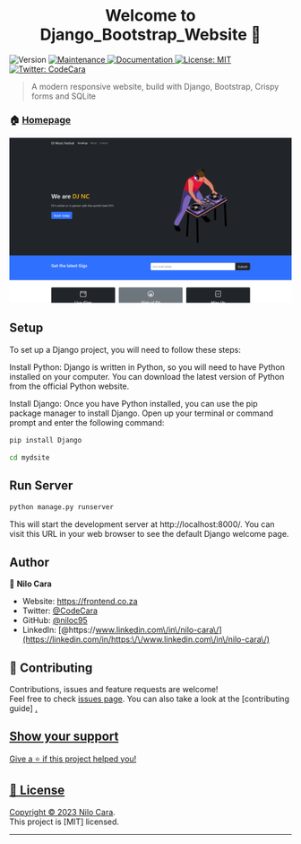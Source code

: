 <h1 align="center">Welcome to Django_Bootstrap_Website 👋</h1>
<p>
  <img alt="Version" src="https://img.shields.io/badge/version-1.0-blue.svg?cacheSeconds=2592000" />
  <a href="https://github.com/niloc95" target="_blank">
    <img alt="Maintenance" src="https://img.shields.io/badge/Maintained%3F-yes-green.svg" />
  </a>
  <a href="https://github.com/niloc95/" target="_blank">
    <img alt="Documentation" src="https://img.shields.io/badge/documentation-yes-brightgreen.svg" />
  </a>
  <a href="https://github.com/niloc95/" target="_blank">
    <img alt="License: MIT" src="https://img.shields.io/github/license/niloc95/Django_Bootstrap_Website" />
  </a>
  <a href="https://twitter.com/CodeCara" target="_blank">
    <img alt="Twitter: CodeCara" src="https://img.shields.io/twitter/follow/CodeCara.svg?style=social" />
  </a>
</p>

> A modern responsive website, build with Django, Bootstrap, Crispy forms and SQLite

### 🏠 [Homepage](https://github.com/niloc95/Django_Bootstrap_Website)
<img src="https://github.com/niloc95/Django_Bootstrap_Website/blob/main/frontpage.png">

## Setup


To set up a Django project, you will need to follow these steps:

Install Python: Django is written in Python, so you will need to have Python installed on your computer. You can download the latest version of Python from the official Python website.

Install Django: Once you have Python installed, you can use the pip package manager to install Django. Open up your terminal or command prompt and enter the following command:

```sh
pip install Django
```

```sh
cd mydsite
```
## Run Server
```sh
python manage.py runserver
```
This will start the development server at http://localhost:8000/. You can visit this URL in your web browser to see the default Django welcome page.

## Author

👤 **Nilo Cara**

<!-- ----------------------------------------------------------------------------
  * @Website     Django and Bootstrap Website - Capstone Project - Stellenbosch University 
  * @framework   Django - High-level Python web framework with Bootstrap5 and Crispy Forms
  * @author      Nilo Cara 
  * @copyright   Copyright (c) 2023, Nilo Cara
  * @link        https://niloc95.github.io/niloc95
  * @since       v1.0
  * ---------------------------------------------------------------------------- -->

* Website: https://frontend.co.za
* Twitter: [@CodeCara](https://twitter.com/CodeCara)
* GitHub: [@niloc95](https://github.com/niloc95)
* LinkedIn: [@https:\/\/www.linkedin.com\/in\/nilo-cara\/](https://linkedin.com/in/https:\/\/www.linkedin.com\/in\/nilo-cara\/)

## 🤝 Contributing

Contributions, issues and feature requests are welcome!<br />Feel free to check [issues page](https://github.com/niloc95/Django_Bootstrap_Website). You can also take a look at the [contributing guide]  <a href="(https://github.com/niloc95)" target="_blank">
.

## Show your support

Give a ⭐️ if this project helped you!

## 📝 License

Copyright © 2023 [Nilo Cara](https://github.com/niloc95).<br />
This project is [MIT] licensed.

***

